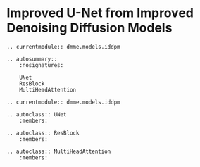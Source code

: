 # Improved U-Net from Improved Denoising Diffusion Models

```{eval-rst}
.. currentmodule:: dmme.models.iddpm

.. autosummary::
    :nosignatures:

    UNet
    ResBlock
    MultiHeadAttention
```

```{eval-rst}
.. currentmodule:: dmme.models.iddpm

.. autoclass:: UNet
    :members:

.. autoclass:: ResBlock
    :members:

.. autoclass:: MultiHeadAttention
    :members:

```

